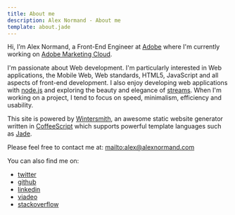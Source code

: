 ```yaml
---
title: About me
description: Alex Normand - About me
template: about.jade
---
```


Hi, I’m Alex Normand, a Front-End Engineer at [Adobe](http://www.adobe.com) where I'm currently
working on [Adobe Marketing Cloud](http://www.adobe.com/solutions/digital-marketing.html).

I'm passionate about Web development. I'm particularly interested in
Web applications, the Mobile Web, Web standards, HTML5, JavaScript and all aspects of front-end development.
I also enjoy developing web applications with [node.js](http://nodejs.org)
and exploring the beauty and elegance of [streams](https://github.com/substack/stream-handbook).
When I'm working on a project, I tend to focus on speed, minimalism,
efficiency and usability.

This site is powered by [Wintersmith](http://jnordberg.github.com/wintersmith/), an awesome static
website generator written in [CoffeeScript](http://coffeescript.org/) which supports powerful  template languages
such as [Jade](http://jade-lang.com/).

Please feel free to contact me at: <mailto:alex@alexnormand.com>

You can also find me on:

  * [twitter](http://twitter.com/normand_alex)
  * [github](https://github.com/alexnormand)
  * [linkedin](http://www.linkedin.com/pub/alex-normand/41/244/197)
  * [viadeo](http://www.viadeo.com/profile/0021kc9dbr46t4xr)
  * [stackoverflow](http://careers.stackoverflow.com/alexnormand)

